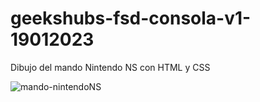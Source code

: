 # geekshubs-fsd-consola-v1-19012023
Dibujo del mando Nintendo NS con HTML y CSS

![mando-nintendoNS](https://user-images.githubusercontent.com/65761160/213921738-07dc5238-9595-4deb-90c1-f44b8a69e70f.jpg)

